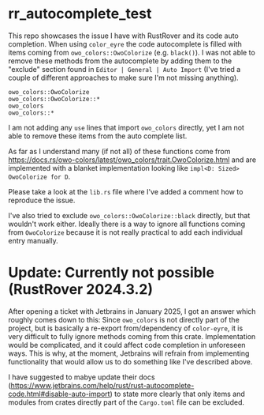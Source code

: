 # rr_autocomplete_test

This repo showcases the issue I have with RustRover and its code auto completion. When using `color_eyre` the code
autocomplete is filled with items coming from `owo_colors::OwoColorize` (e.g. `black()`). I was not able to remove these
methods from the autocomplete by adding them to the "exclude" section found in `Editor | General | Auto Import` (I've
tried a couple of different approaches to make sure I'm not missing anything).

```
owo_colors::OwoColorize
owo_colors::OwoColorize::*
owo_colors
owo_colors::*
```

I am not adding any `use` lines that import `owo_colors` directly, yet I am not able to remove these items from the auto
complete list.

As far as I understand many (if not all) of these functions come
from https://docs.rs/owo-colors/latest/owo_colors/trait.OwoColorize.html and are implemented with a blanket
implementation looking like `impl<D: Sized> OwoColorize for D`.

Please take a look at the `lib.rs` file where I've added a comment how to reproduce the issue.

I've also tried to exclude `owo_colors::OwoColorize::black` directly, but that wouldn't work either. Ideally there
is a way to ignore all functions coming from `OwoColorize` because it is not really practical to add each individual
entry manually.

# Update: Currently not possible (RustRover 2024.3.2)

After opening a ticket with Jetbrains in January 2025, I got an answer which roughly comes down to this: Since
`owo_colors` is not directly part of the project, but is basically a re-export from/dependency of `color-eyre`, it is
very difficult to fully ignore methods coming from this crate. Implementation would be complicated, and it could affect
code completion in unforeseen ways. This is why, at the moment, Jetbrains will refrain from implementing functionality
that would allow us to do something like I've described above.

I have suggested to mabye update their docs
(https://www.jetbrains.com/help/rust/rust-autocomplete-code.html#disable-auto-import) to state more clearly that only
items and modules from crates directly part of the `Cargo.toml` file can be excluded. 